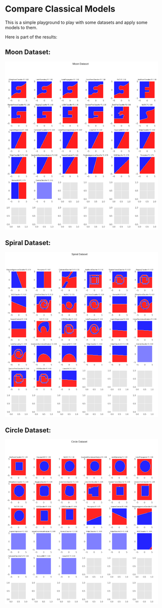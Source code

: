# Compare Classical Models
This is  a simple playground to play with some datasets and apply some models to them.

Here is part of the results:

## Moon Dataset:
![Moon Models](/images/Moon-models.png)

## Spiral Dataset:
![Spiral Models](/images/Spiral-models.png)

## Circle Dataset:
![Circle Models](/images/Circle-models.png)
